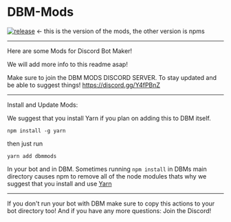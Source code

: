 # DBM-Mods
[![release](http://github-release-version.herokuapp.com/github/LasseNiermann/DBM-Mods/release.svg?style=flat)](https://github.com/LasseNiermann/DBM-Mods/releases/)  <- this is the version of the mods, the other version is npms

----
Here are some Mods for Discord Bot Maker! 

We will add more info to this readme asap!

Make sure to join the DBM MODS DISCORD SERVER. To stay updated and be able to suggest things! https://discord.gg/Y4fPBnZ

---

Install and Update Mods:

We suggest that you install Yarn if you plan on adding this to DBM itself.

    npm install -g yarn


then just run

    yarn add dbmmods


In your bot and in DBM. Sometimes running `npm install` in DBMs main directory causes npm to remove all of the node modules
thats why we suggest that you install and use [Yarn](https://www.npmjs.com/package/yarn)

----

If you don't run your bot with DBM make sure to copy this actions to your bot directory too!
And if you have any more questions: Join the Discord!
